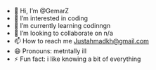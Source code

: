 - 👋 Hi, I’m @GemarZ
- 👀 I’m interested in coding
- 🌱 I’m currently learning codinngn
- 💞️ I’m looking to collaborate on n/a
- 📫 How to reach me Justahmadkh@gmail.com
- 😄 Pronouns: metntally ill
- ⚡ Fun fact: i like knowing a bit of everything

<!---
GemarZ/GemarZ is a ✨ special ✨ repository because its `README.md` (this file) appears on your GitHub profile.
You can click the Preview link to take a look at your changes.
--->
